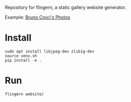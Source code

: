 Repository for flingern, a static gallery website generator.

Example: [Bruno Croci's Photos](http://photos.crocidb.com/forest.html)

# Install

```shell
sudo apt install libjpeg-dev zlib1g-dev
source venv.sh
pip install -e .
```

# Run

```shell
flingern website/
```

